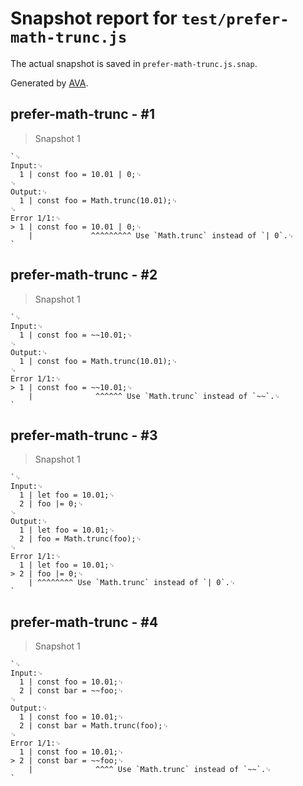 # Snapshot report for `test/prefer-math-trunc.js`

The actual snapshot is saved in `prefer-math-trunc.js.snap`.

Generated by [AVA](https://avajs.dev).

## prefer-math-trunc - #1

> Snapshot 1

    `␊
    Input:␊
      1 | const foo = 10.01 | 0;␊
    ␊
    Output:␊
      1 | const foo = Math.trunc(10.01);␊
    ␊
    Error 1/1:␊
    > 1 | const foo = 10.01 | 0;␊
        |             ^^^^^^^^^ Use `Math.trunc` instead of `| 0`.␊
    `

## prefer-math-trunc - #2

> Snapshot 1

    `␊
    Input:␊
      1 | const foo = ~~10.01;␊
    ␊
    Output:␊
      1 | const foo = Math.trunc(10.01);␊
    ␊
    Error 1/1:␊
    > 1 | const foo = ~~10.01;␊
        |              ^^^^^^ Use `Math.trunc` instead of `~~`.␊
    `

## prefer-math-trunc - #3

> Snapshot 1

    `␊
    Input:␊
      1 | let foo = 10.01;␊
      2 | foo |= 0;␊
    ␊
    Output:␊
      1 | let foo = 10.01;␊
      2 | foo = Math.trunc(foo);␊
    ␊
    Error 1/1:␊
      1 | let foo = 10.01;␊
    > 2 | foo |= 0;␊
        | ^^^^^^^^ Use `Math.trunc` instead of `| 0`.␊
    `

## prefer-math-trunc - #4

> Snapshot 1

    `␊
    Input:␊
      1 | const foo = 10.01;␊
      2 | const bar = ~~foo;␊
    ␊
    Output:␊
      1 | const foo = 10.01;␊
      2 | const bar = Math.trunc(foo);␊
    ␊
    Error 1/1:␊
      1 | const foo = 10.01;␊
    > 2 | const bar = ~~foo;␊
        |              ^^^^ Use `Math.trunc` instead of `~~`.␊
    `
